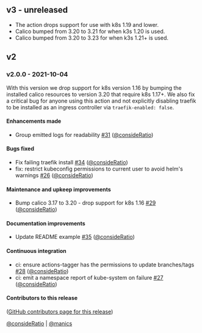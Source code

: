 ## v3 - unreleased

- The action drops support for use with k8s 1.19 and lower.
- Calico bumped from 3.20 to 3.21 for when k3s 1.20 is used.
- Calico bumped from 3.20 to 3.23 for when k3s 1.21+ is used.

## v2

### v2.0.0 - 2021-10-04

With this version we drop support for k8s version 1.16 by bumping the installed
calico resources to version 3.20 that require k8s 1.17+. We also fix a critical
bug for anyone using this action and not explicitly disabling traefik to be
installed as an ingress controller via `traefik-enabled: false`.

#### Enhancements made

- Group emitted logs for readability [#31](https://github.com/jupyterhub/action-k3s-helm/pull/31) ([@consideRatio](https://github.com/consideRatio))

#### Bugs fixed

- Fix failing traefik install [#34](https://github.com/jupyterhub/action-k3s-helm/pull/34) ([@consideRatio](https://github.com/consideRatio))
- fix: restrict kubeconfig permissions to current user to avoid helm's warnings [#26](https://github.com/jupyterhub/action-k3s-helm/pull/26) ([@consideRatio](https://github.com/consideRatio))

#### Maintenance and upkeep improvements

- Bump calico 3.17 to 3.20 - drop support for k8s 1.16 [#29](https://github.com/jupyterhub/action-k3s-helm/pull/29) ([@consideRatio](https://github.com/consideRatio))

#### Documentation improvements

- Update README example [#35](https://github.com/jupyterhub/action-k3s-helm/pull/35) ([@consideRatio](https://github.com/consideRatio))

#### Continuous integration

- ci: ensure actions-tagger has the permissions to update branches/tags [#28](https://github.com/jupyterhub/action-k3s-helm/pull/28) ([@consideRatio](https://github.com/consideRatio))
- ci: emit a namespace report of kube-system on failure [#27](https://github.com/jupyterhub/action-k3s-helm/pull/27) ([@consideRatio](https://github.com/consideRatio))

#### Contributors to this release

([GitHub contributors page for this release](https://github.com/jupyterhub/action-k3s-helm/graphs/contributors?from=2021-01-15&to=2021-10-04&type=c))

[@consideRatio](https://github.com/search?q=repo%3Ajupyterhub%2Faction-k3s-helm+involves%3AconsideRatio+updated%3A2021-01-15..2021-10-04&type=Issues) | [@manics](https://github.com/search?q=repo%3Ajupyterhub%2Faction-k3s-helm+involves%3Amanics+updated%3A2021-01-15..2021-10-04&type=Issues)
